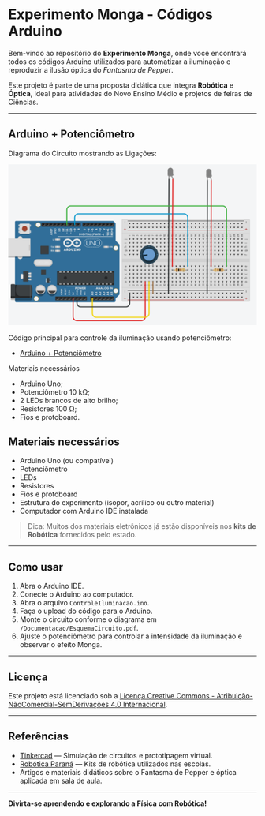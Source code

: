 # Experimento Monga - Códigos Arduino

Bem-vindo ao repositório do **Experimento Monga**, onde você encontrará todos os códigos Arduino utilizados para automatizar a iluminação e reproduzir a ilusão óptica do *Fantasma de Pepper*.  

Este projeto é parte de uma proposta didática que integra **Robótica** e **Óptica**, ideal para atividades do Novo Ensino Médio e projetos de feiras de Ciências.  

---

## Arduino + Potenciômetro

Diagrama do Circuito mostrando as Ligações:

![Circuito Mostrando as Ligações](PotArd.png)

Código principal para controle da iluminação usando potenciômetro:

  - [Arduino + Potenciômetro](Potenciometro.ino)
    
Materiais necessários

  - Arduino Uno;
  - Potenciômetro 10 kΩ;
  - 2 LEDs brancos de alto brilho;
  - Resistores 100 Ω;
  - Fios e protoboard.

## Materiais necessários

- Arduino Uno (ou compatível)
- Potenciômetro
- LEDs
- Resistores
- Fios e protoboard
- Estrutura do experimento (isopor, acrílico ou outro material)
- Computador com Arduino IDE instalada

> Dica: Muitos dos materiais eletrônicos já estão disponíveis nos **kits de Robótica** fornecidos pelo estado.

---

## Como usar

1. Abra o Arduino IDE.
2. Conecte o Arduino ao computador.
3. Abra o arquivo `ControleIluminacao.ino`.
4. Faça o upload do código para o Arduino.
5. Monte o circuito conforme o diagrama em `/Documentacao/EsquemaCircuito.pdf`.
6. Ajuste o potenciômetro para controlar a intensidade da iluminação e observar o efeito Monga.

---

## Licença

Este projeto está licenciado sob a [Licença Creative Commons - Atribuição-NãoComercial-SemDerivações 4.0 Internacional](https://creativecommons.org/licenses/by-nc-nd/4.0/).  

---

## Referências

- [Tinkercad](https://www.tinkercad.com/dashboard) — Simulação de circuitos e prototipagem virtual.
- [Robótica Paraná](https://www.seed.pr.gov.br) — Kits de robótica utilizados nas escolas.
- Artigos e materiais didáticos sobre o Fantasma de Pepper e óptica aplicada em sala de aula.

---

**Divirta-se aprendendo e explorando a Física com Robótica!**
